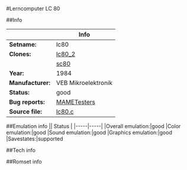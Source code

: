 #Lerncomputer LC 80

##Info

||Info|
|-----|-----|
|**Setname:**|lc80
|**Clones:**|[lc80_2](lc80_2.md)
||[sc80](sc80.md)
|**Year:**|1984
|**Manufacturer:**|VEB Mikroelektronik
|**Status:**|good
|**Bug reports:**|[MAMETesters](http://mametesters.org/view_all_set.php?type=1&temporary=y&search=lc80.c)
|**Source file:**|[lc80.c](https://github.com/mamedev/mame/blob/master/src/mess/drivers/lc80.c)

##Emulation info
|| Status |
|-----|-----|
|Overall emulation:|good
|Color emulation:|good
|Sound emulation:|good
|Graphics emulation:|good
|Savestates:|supported

##Tech info

##Romset info

<!--- START OF EDITED COMMENT DO NOT TOUCH TEXT ABOVE-->
